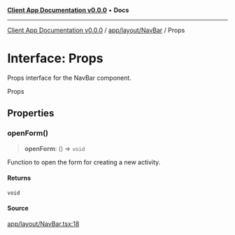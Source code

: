 [**Client App Documentation v0.0.0**](../../../../README.md) • **Docs**

***

[Client App Documentation v0.0.0](../../../../README.md) / [app/layout/NavBar](../README.md) / Props

# Interface: Props

Props interface for the NavBar component.

 Props

## Properties

### openForm()

> **openForm**: () => `void`

Function to open the form for creating a new activity.

#### Returns

`void`

#### Source

[app/layout/NavBar.tsx:18](https://github.com/jimmykurian/Reactivities/blob/3efbe3bfb6716c3d5c2e8564b3c6191927ca620b/client-app/src/app/layout/NavBar.tsx#L18)
